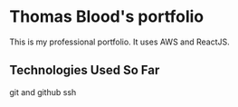 # Thomas Blood's portfolio

This is my professional portfolio. It uses AWS and ReactJS.

## Technologies Used So Far

git and github
ssh
